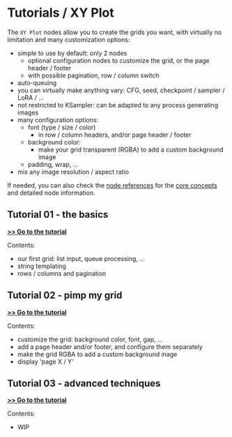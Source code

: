 # Tutorials / XY Plot

The `XY Plot` nodes allow you to create the grids you want, with virtually no limitation and many customization options:

- simple to use by default: only 2 nodes
  - optional configuration nodes to customize the grid, or the page header / footer
  - with possible pagination, row / column switch
- auto-queuing
- you can virtually make anything vary: CFG, seed, checkpoint / sampler / LoRA / ...
- not restricted to KSampler: can be adapted to any process generating images
- many configuration options:
  - font (type / size / color)
    - in row / column headers, and/or page header / footer
  - background color:
    - make your grid transparent (RGBA) to add a custom background image
  - padding, wrap, ...
- mix any image resolution / aspect ratio

If needed, you can also check the [node references](../../node%20reference/xy%20plot/) for the [core concepts](../../node%20reference/xy%20plot/00%20-%20core%20concepts.md) and detailed node information.

## Tutorial 01 - the basics

**[>> Go to the tutorial](./01%20-%20the%20basics/)**

Contents:

- our first grid: list input, queue processing, ...
- string templating
- rows / columns and pagination

## Tutorial 02 - pimp my grid

**[>> Go to the tutorial](./02%20-%20pimp%20my%20grid/)**

Contents:

- customize the grid: background color, font, gap, ...
- add a page header and/or footer, and configure them separately
- make the grid RGBA to add a custom background inage
- display 'page X / Y'

## Tutorial 03 - advanced techniques

**[>> Go to the tutorial](./03%20-%20advanced%20techniques/)**

Contents:

- WIP
